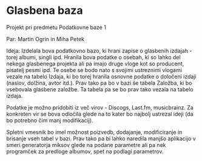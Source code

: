 # Glasbena baza
Projekt pri predmetu Podatkovne baze 1

Par: Martin Ogrin in Miha Petek

Ideja: Izdelala bova podatkovno bazo, ki hrani zapise o glasbenih izdajah - torej albumi, singli ipd. Hranila bova podatke o osebah, ki so lahko del nekega glasbenega projekta ali pa imajo druge vloge kot so producent, pisatelj pesmi ipd. Te osebe se bodo nato s svojimi ustreznimi vlogami vezale na tabelo Izdaja, ki bo torej hranila osnovne podatke o določeni izdaji (naslov, dolžina, avtor itd.). Prav tako pa bo v bazi še tabela Založba, ki bo vsebovala glasbene založbe. Ta tabela pa se bo prav tako vezala na tabelo izdaja.

Podatke je možno pridobiti iz več virov - Discogs, Last.fm, musicbrainz. Za konkreten vir se bova odločila glede na to kater bo najbolj ustrezal ideji (da bo potrebno čim manj modifikacij). 

Spletni vmesnik bo imel možnost poizvedb, dodajanje, modificiranje in brisanje vseh tabel v bazi. Prav tako pa bi lahko naredila manjšo aplikacijo v smeri generatorja miksov glede na podane parametre ali pa nek programček za predloge albumov, spet na podlagi parametrov.
